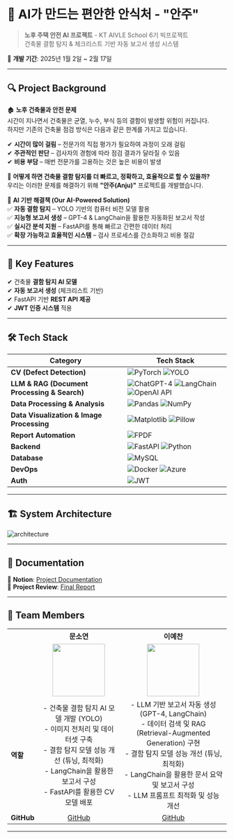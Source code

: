 # 🏡 AI가 만드는 편안한 안식처 - "안주"

> **노후 주택 안전 AI 프로젝트** - KT AIVLE School 6기 빅프로젝트  
> 건축물 결함 탐지 & 체크리스트 기반 자동 보고서 생성 시스템  

📅 **개발 기간**: 2025년 1월 2일 ~ 2월 17일

---

## 🔍 Project Background

🏚 **노후 건축물과 안전 문제**  
시간이 지나면서 건축물은 균열, 누수, 부식 등의 결함이 발생할 위험이 커집니다.  
하지만 기존의 건축물 점검 방식은 다음과 같은 한계를 가지고 있습니다.  

✔ **시간이 많이 걸림** – 전문가의 직접 평가가 필요하여 과정이 오래 걸림  
✔ **주관적인 판단** – 검사자의 경험에 따라 점검 결과가 달라질 수 있음  
✔ **비용 부담** – 매번 전문가를 고용하는 것은 높은 비용이 발생  

🔹 **어떻게 하면 건축물 결함 탐지를 더 빠르고, 정확하고, 효율적으로 할 수 있을까?**  
우리는 이러한 문제를 해결하기 위해 **"안주(Anju)"** 프로젝트를 개발했습니다.  

🚀 **AI 기반 해결책 (Our AI-Powered Solution)**  
✅ **자동 결함 탐지** – YOLO 기반의 컴퓨터 비전 모델 활용  
✅ **지능형 보고서 생성** – GPT-4 & LangChain을 활용한 자동화된 보고서 작성  
✅ **실시간 분석 지원** – FastAPI를 통해 빠르고 간편한 데이터 처리  
✅ **확장 가능하고 효율적인 시스템** – 검사 프로세스를 간소화하고 비용 절감  

---

## 🚀 Key Features

✔ 건축물 **결함 탐지 AI 모델**  
✔ **자동 보고서 생성** (체크리스트 기반)  
✔ FastAPI 기반 **REST API 제공**  
✔ **JWT 인증 시스템** 적용  

---

## 🛠️ Tech Stack

| Category      | Tech Stack |
|--------------|--------------------------------|
| **CV (Defect Detection)** | ![PyTorch](https://img.shields.io/badge/PyTorch-EE4C2C?style=flat&logo=pytorch&logoColor=white) ![YOLO](https://img.shields.io/badge/YOLO-00FFFF?style=flat&logo=opencv&logoColor=white) |
| **LLM & RAG (Document Processing & Search)** | ![ChatGPT-4](https://img.shields.io/badge/ChatGPT--4-412991?style=flat&logo=openai&logoColor=white) ![LangChain](https://img.shields.io/badge/LangChain-ffb703?style=flat&logo=python&logoColor=white) ![OpenAI API](https://img.shields.io/badge/OpenAI-412991?style=flat&logo=openai&logoColor=white) |
| **Data Processing & Analysis** | ![Pandas](https://img.shields.io/badge/Pandas-150458?style=flat&logo=pandas&logoColor=white) ![NumPy](https://img.shields.io/badge/NumPy-013243?style=flat&logo=numpy&logoColor=white) |
| **Data Visualization & Image Processing** | ![Matplotlib](https://img.shields.io/badge/Matplotlib-3776AB?style=flat&logo=python&logoColor=white) ![Pillow](https://img.shields.io/badge/Pillow-FFC0CB?style=flat&logo=python&logoColor=white) |
| **Report Automation** | ![FPDF](https://img.shields.io/badge/FPDF-FF6F00?style=flat&logo=adobeacrobatreader&logoColor=white) |
| **Backend**   | ![FastAPI](https://img.shields.io/badge/FastAPI-009688?style=flat&logo=fastapi&logoColor=white) ![Python](https://img.shields.io/badge/Python-3776AB?style=flat&logo=python&logoColor=white) |
| **Database**  | ![MySQL](https://img.shields.io/badge/MySQL-4479A1?style=flat&logo=mysql&logoColor=white) |
| **DevOps**    | ![Docker](https://img.shields.io/badge/Docker-2496ED?style=flat&logo=docker&logoColor=white) ![Azure](https://img.shields.io/badge/Azure-0078D4?style=flat&logo=microsoft-azure&logoColor=white) |
| **Auth**      | ![JWT](https://img.shields.io/badge/JWT-000000?style=flat&logo=json-web-tokens&logoColor=white) |

---

## 🏗️ System Architecture

![architecture](https://yourimageurl.com/architecture.png)

---

## 📖 Documentation

📌 **Notion**: [Project Documentation](https://scarce-sweatshirt-fdb.notion.site/19db1ca2aef380a58b14e2b04e3dc611?pvs=4)  
📌 **Project Review**: [Final Report](https://file.notion.so/f/f/a40f9efb-1e4b-46e1-b404-7bbf88f9d194/db8071b8-b1e5-45b7-8e68-749084b9fae2/%EB%B9%85%ED%94%84_%EB%B0%9C%ED%91%9C%ED%9A%8C_%ED%9B%84%EA%B8%B0%EA%B8%80.pdf?table=block&id=1a5b1ca2-aef3-805a-89cf-e4d761b03c8e&spaceId=a40f9efb-1e4b-46e1-b404-7bbf88f9d194&expirationTimestamp=1740960000000&signature=4hn3jcrHvDc0c9ejFDRSUts-TIKyRq1HjdQ8hRqG_kM&downloadName=%EB%B9%85%ED%94%84+%EB%B0%9C%ED%91%9C%ED%9A%8C+%ED%9B%84%EA%B8%B0%EA%B8%80.pdf)

---

## 🤝 Team Members

<table align="center">
  <tr>
    <th style="text-align:center"> </th>
    <th style="text-align:center">문소연</th>
    <th style="text-align:center">이예찬</th>
  </tr>
  <tr>
    <td></td>
    <td align="center"><img src="https://github.com/dotz0ver.png" width="120"></td>
    <td align="center"><img src="https://github.com/yechan47.png" width="120"></td>
  </tr>
  <tr>
    <td><strong>역할</strong></td>
    <td align="center">
      - 건축물 결함 탐지 AI 모델 개발 (YOLO) <br>
      - 이미지 전처리 및 데이터셋 구축 <br>
      - 결함 탐지 모델 성능 개선 (튜닝, 최적화) <br>
      - LangChain을 활용한 보고서 구성 <br>
      - FastAPI를 활용한 CV 모델 배포
    </td>
    <td align="center">
      - LLM 기반 보고서 자동 생성 (GPT-4, LangChain) <br>
      - 데이터 검색 및 RAG (Retrieval-Augmented Generation) 구현 <br>
      - 결함 탐지 모델 성능 개선 (튜닝, 최적화) <br>
      - LangChain을 활용한 문서 요약 및 보고서 구성 <br>
      - LLM 프롬프트 최적화 및 성능 개선
    </td>
  </tr>
  <tr>
    <td><strong>GitHub</strong></td>
    <td align="center"><a href="https://github.com/dotz0ver">GitHub</a></td>
    <td align="center"><a href="https://github.com/yechan47">GitHub</a></td>
  </tr>
</table>

---
